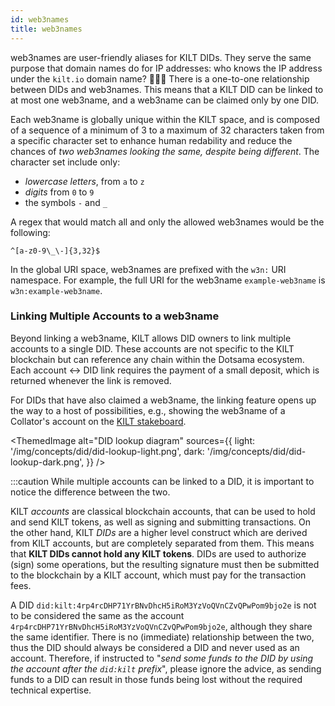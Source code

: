 ```yaml
---
id: web3names
title: web3names
---
```


web3names are user-friendly aliases for KILT DIDs.
They serve the same purpose that domain names do for IP addresses: who knows the IP address under the `kilt.io` domain name? 🤷🏽‍♀️
There is a one-to-one relationship between DIDs and web3names.
This means that a KILT DID can be linked to at most one web3name, and a web3name can be claimed only by one DID.

Each web3name is globally unique within the KILT space, and is composed of a sequence of a minimum of 3 to a maximum of 32 characters taken from a specific character set to enhance human redability and reduce the chances of *two web3names looking the same, despite being different*.
The character set include only:
- *lowercase letters*, from `a` to `z`
- *digits* from `0` to `9`
- the symbols `-` and `_`

A regex that would match all and only the allowed web3names would be the following:

```
^[a-z0-9\_\-]{3,32}$
```

In the global URI space, web3names are prefixed with the `w3n:` URI namespace.
For example, the full URI for the web3name `example-web3name` is `w3n:example-web3name`.

### Linking Multiple Accounts to a web3name

Beyond linking a web3name, KILT allows DID owners to link multiple accounts to a single DID.
These accounts are not specific to the KILT blockchain but can reference any chain within the Dotsama ecosystem.
Each account <-> DID link requires the payment of a small deposit, which is returned whenever the link is removed.

For DIDs that have also claimed a web3name, the linking feature opens up the way to a host of possibilities, e.g., showing the web3name of a Collator's account on the [KILT stakeboard](https://stakeboard.kilt.io/).

<ThemedImage
  alt="DID lookup diagram"
  sources={{
    light: '/img/concepts/did/did-lookup-light.png',
    dark: '/img/concepts/did/did-lookup-dark.png',
  }}
/>

<!-- For a detailed developer-oriented guide to web3names and account linking, please refer to our [web3name Cookbook section](../develop/01_sdk/02_cookbook/02_web3names/01_claim.md) and our [account linking Cookbook section](../develop/01_sdk/02_cookbook/03_account_linking/01_link.md). -->

:::caution
While multiple accounts can be linked to a DID, it is important to notice the difference between the two.

KILT *accounts* are classical blockchain accounts, that can be used to hold and send KILT tokens, as well as signing and submitting transactions.
On the other hand, KILT *DIDs* are a higher level construct which are derived from KILT accounts, but are completely separated from them.
This means that **KILT DIDs cannot hold any KILT tokens**.
DIDs are used to authorize (sign) some operations, but the resulting signature must then be submitted to the blockchain by a KILT account, which must pay for the transaction fees.

A DID `did:kilt:4rp4rcDHP71YrBNvDhcH5iRoM3YzVoQVnCZvQPwPom9bjo2e` is not to be considered the same as the account `4rp4rcDHP71YrBNvDhcH5iRoM3YzVoQVnCZvQPwPom9bjo2e`, although they share the same identifier.
There is no (immediate) relationship between the two, thus the DID should always be considered a DID and never used as an account.
Therefore, if instructed to "*send some funds to the DID by using the account after the `did:kilt` prefix*", please ignore the advice, as sending funds to a DID can result in those funds being lost without the required technical expertise.
